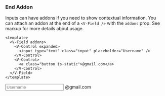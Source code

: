 ### End Addon

Inputs can have addons if you need to show contextual information.
You can attach an addon at the end of a `<V-Field />` with the `addons` prop.
See markup for more details about usage.

<!--code-->

```vue
<template>
  <V-Field addons>
    <V-Control expanded>
      <input type="text" class="input" placeholder="Username" />
    </V-Control>
    <V-Control>
      <a class="button is-static">@gmail.com</a>
    </V-Control>
  </V-Field>
</template>
```

<!--/code-->

<!--example-->

<V-Field addons>
  <V-Control expanded>
    <input
        type="text"
        class="input"
        placeholder="Username"
      />
  </V-Control>
  <V-Control>
    <a class="button is-static">@gmail.com</a>
  </V-Control>
</V-Field>

<!--/example-->
